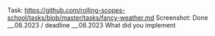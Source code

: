 Task: https://github.com/rolling-scopes-school/tasks/blob/master/tasks/fancy-weather.md
Screenshot: 
Done __.08.2023 / deadline __.08.2023
What did you implement
